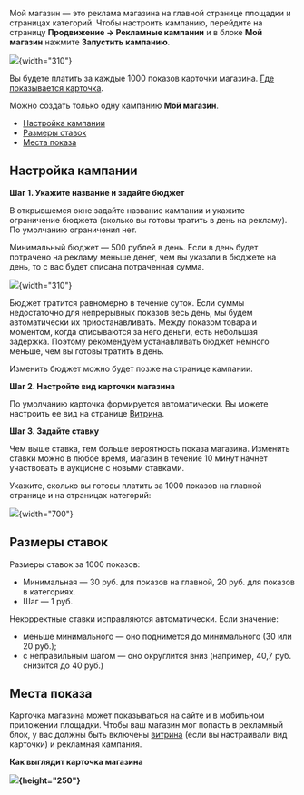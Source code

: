 [//]: # (title: Мой магазин)

Мой магазин — это реклама магазина на главной странице площадки и страницах
категорий. Чтобы настроить кампанию, перейдите на страницу
**Продвижение → Рекламные кампании** и в блоке **Мой магазин** нажмите
**Запустить** **кампанию**.

![](123504097.png){width="310"}

Вы будете платить за каждые 1000 показов карточки магазина. [Где
показывается карточка](#id-Моймагазин-Местапоказа).

Можно создать только одну кампанию **Мой магазин**.

-   [Настройка кампании](#id-Моймагазин-Настройкакампании)
-   [Размеры ставок](#id-Моймагазин-Размерыставок)
-   [Места показа](#id-Моймагазин-Местапоказа)

## Настройка кампании

**Шаг 1. Укажите название и задайте бюджет**

В открывшемся окне задайте название кампании и укажите ограничение
бюджета (сколько вы готовы тратить в день на рекламу). По умолчанию
ограничения нет.

Минимальный бюджет — 500 рублей в день. Если в день будет потрачено на
рекламу меньше денег, чем вы указали в бюджете на день, то с вас будет
списана потраченная сумма.

![](123504096.png){width="310"}

Бюджет тратится равномерно в течение суток. Если суммы недостаточно для
непрерывных показов весь день, мы будем автоматически их
приостанавливать. Между показом товара и моментом, когда списываются за
него деньги, есть небольшая задержка. Поэтому рекомендуем устанавливать
бюджет немного меньше, чем вы готовы тратить в день.

Изменить бюджет можно будет позже на странице кампании.

**Шаг 2. Настройте вид карточки магазина**

По умолчанию карточка формируется автоматически. Вы можете настроить ее
вид на странице [Витрина](123504184.html#id-Витрина-Каксоздать).

**Шаг 3. Задайте ставку**

Чем выше ставка, тем больше вероятность показа магазина. Изменить ставки
можно в любое время, магазин в течение 10 минут начнет участвовать в
аукционе с новыми ставками.

Укажите, сколько вы готовы платить за 1000 показов на главной странице и
на страницах категорий:

![](123504095.png){width="700"}

## Размеры ставок

Размеры ставок за 1000 показов:

-   Минимальная — 30 руб. для показов на главной, 20 руб. для показов в
    категориях.
-   Шаг — 1 руб.

Некорректные ставки исправляются автоматически. Если значение:

-   меньше минимального — оно поднимется до минимального (30 или 20
    руб.);
-   с неправильным шагом — оно округлится вниз (например, 40,7 руб.
    снизится до 40 руб.)

## Места показа

Карточка магазина может показываться на сайте и в мобильном приложении
площадки. Чтобы ваш магазин мог попасть в рекламный блок, у вас должны быть
включены [витрина](Витрина) (если вы настраивали вид карточки) и
рекламная кампания.

**Как выглядит карточка магазина**

**![](123504094.png){height="250"}**
